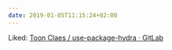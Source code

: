 ```yaml
---
date: 2019-01-05T11:15:24+02:00
---
```


Liked: [Toon Claes / use-package-hydra · GitLab](https://gitlab.com/to1ne/use-package-hydra)
